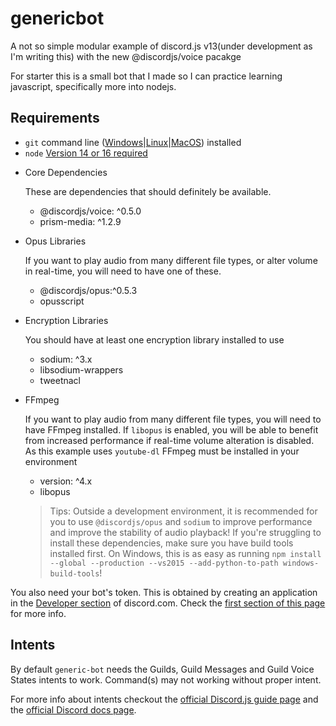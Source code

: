 # genericbot
A not so simple modular example of discord.js v13(under development as I'm writing this) with the new @discordjs/voice pacakge

For starter this is a small bot that I made so I can practice learning javascript, specifically more into nodejs.

## Requirements

- `git` command line ([Windows](https://git-scm.com/download/win)|[Linux](https://git-scm.com/book/en/v2/Getting-Started-Installing-Git)|[MacOS](https://git-scm.com/download/mac)) installed
 - `node` [Version 14 or 16 required](https://nodejs.org)
* Core Dependencies

    These are dependencies that should definitely be available.
    * @discordjs/voice: ^0.5.0
    * prism-media: ^1.2.9
    
- Opus Libraries

    If you want to play audio from many different file types, or alter volume in real-time, you will need to have one of these.
    - @discordjs/opus:^0.5.3
    - opusscript

- Encryption Libraries

    You should have at least one encryption library installed to use
    - sodium: ^3.x
    - libsodium-wrappers
    - tweetnacl

- FFmpeg

    If you want to play audio from many different file types, you will need to have FFmpeg installed.
    If `libopus` is enabled, you will be able to benefit from increased performance if real-time volume alteration is disabled.
    As this example uses `youtube-dl` FFmpeg must be installed in your environment
    - version: ^4.x
    - libopus

    >Tips:
    Outside a development environment, it is recommended for you to use `@discordjs/opus` and `sodium` to improve performance and improve the stability of audio playback!
If you're struggling to install these dependencies, make sure you have build tools installed first. On Windows, this is as easy as running `npm install --global --production --vs2015 --add-python-to-path windows-build-tools`!

You also need your bot's token. This is obtained by creating an application in
the [Developer section](https://discord.com/developers) of discord.com. Check the [first section of this page](https://anidiots.guide/getting-started/the-long-version.html) 
for more info.


## Intents

By default `generic-bot` needs the Guilds, Guild Messages and Guild Voice States intents to work.
Command(s) may not working without proper intent.

For more info about intents checkout the [official Discord.js guide page](https://discordjs.guide/popular-topics/intents.html) and the [official Discord docs page](https://discord.com/developers/docs/topics/gateway#gateway-intents).

